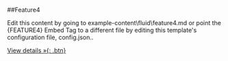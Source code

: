 ##Feature4

Edit this content by going to example-content\fluid\feature4.md or point the \{FEATURE4\} Embed Tag to a different file by editing this template's configuration file, config.json..

[View details &raquo;{: .btn}](#)
